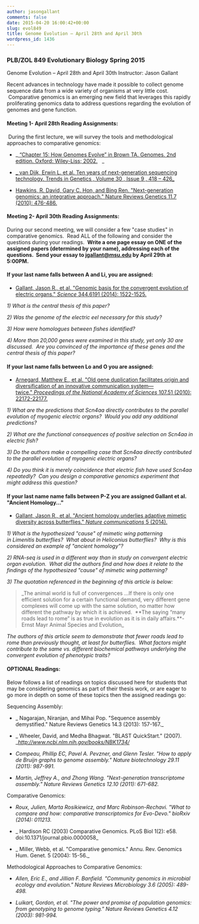 ```yaml
---
author: jasongallant
comments: false
date: 2015-04-20 16:00:42+00:00
slug: evol849
title: Genome Evolution – April 28th and April 30th
wordpress_id: 1436
---
```


### PLB/ZOL 849 Evolutionary Biology Spring 2015
Genome Evolution – April 28th and April 30th
Instructor: Jason Gallant




Recent advances in technology have made it possible to collect genome sequence data from a wide variety of organisms at very little cost.  Comparative genomics is an emerging new field that leverages this rapidly proliferating genomics data to address questions regarding the evolution of genomes and gene function.





#### Meeting 1- April 28th Reading Assignments:




 During the first lecture, we will survey the tools and methodological approaches to comparative genomics:







  * _[ “Chapter 15: How Genomes Evolve” in Brown TA. Genomes. 2nd edition. Oxford: Wiley-Liss; 2002.](http://www.ncbi.nlm.nih.gov/books/NBK21112/)   _


  * [_ van Dijk, Erwin L. et al. Ten years of next-generation sequencing technology. Trends in Genetics , Volume 30 , Issue 9 , 418 – 426_](http://www.sciencedirect.com/science/article/pii/S0168952514001127)


  * [Hawkins, R. David, Gary C. Hon, and Bing Ren. "Next-generation genomics: an integrative approach." Nature Reviews Genetics 11.7 (2010): 476-486.](http://www.nature.com/nrg/journal/v11/n7/full/nrg2795.html)




#### Meeting 2- April 30th Reading Assignments:


During our second meeting, we will consider a few "case studies" in comparative genomics.  Read ALL of the following and consider the questions during your readings.  **Write a one page essay on ONE of the assigned papers (determined by your name), addressing each of the questions.  Send your essay to jgallant@msu.edu by April 29th at 5:00PM.**


#### If your last name falls between A and Li, you are assigned:






  * [Gallant, Jason R., et al. "Genomic basis for the convergent evolution of electric organs." _Science_ 344.6191 (2014): 1522-1525.](http://www.sciencemag.org/content/344/6191/1522.full.html)


_1) What is the central thesis of this paper?_

_2) Was the genome of the electric eel necessary for this study?_

_3) How were homologues between fishes identified?_

_4) More than 20,000 genes were examined in this study, yet only 30 are discussed.  Are you convinced of the importance of these genes and the central thesis of this paper?_


#### If your last name falls between Lo and O you are assigned:






  * [Arnegard, Matthew E., et al. "Old gene duplication facilitates origin and diversification of an innovative communication system—twice." _Proceedings of the National Academy of Sciences_ 107.51 (2010): 22172-22177.](http://www.pnas.org/content/107/51/22172.long)


_1) What are the predictions that Scn4aa directly contributes to the parallel evolution of myogenic electric organs?  Would you add any additional predictions?_

_2) What are the functional consequences of positive selection on Scn4aa in electric fish?_

_3) Do the authors make a compelling case that Scn4aa directly contributed to the parallel evolution of myogenic electric organs?_

_4) Do you think it is merely coincidence that electric fish have used Scn4aa repeatedly?  Can you design a comparative genomics experiment that might address this question?_


#### If your last name name falls between P-Z you are assigned Gallant et al. "Ancient Homology..."






  * [Gallant, Jason R., et al. "Ancient homology underlies adaptive mimetic diversity across butterflies." _Nature communications_ 5 (2014).](http://www.nature.com/ncomms/2014/140908/ncomms5817/full/ncomms5817.html)


_1) What is the hypothesized "cause" of mimetic wing patterning in Limenitis butterflies?  What about in Heliconius butterflies?  Why is this considered an example of "ancient homology"?_

_2) RNA-seq is used in a different way than in study on convergent electric organ evolution.  What did the authors find and how does it relate to the findings of the hypothesized "cause" of mimetic wing patterning?_

_3) The quotation referenced in the beginning of this article is below:_


<blockquote>_The animal world is full of convergences …If there is only one efficient solution for a certain functional demand, very different gene complexes will come up with the same solution, no matter how different the pathway by which it is achieved.  **The saying “many roads lead to rome” is as true in evolution as it is in daily affairs.**-Ernst Mayr Animal Species and Evolution_</blockquote>


_The authors of this article seem to demonstrate that fewer roads lead to rome than previously thought, at least for butterflies.  What factors might contribute to the same vs. different biochemical pathways underlying the convergent evolution of phenotypic traits?_


#### OPTIONAL Readings:


Below follows a list of readings on topics discussed here for students that may be considering genomics as part of their thesis work, or are eager to go more in depth on some of these topics then the assigned readings go:

Sequencing Assembly:




  * _ Nagarajan, Niranjan, and Mihai Pop. "Sequence assembly demystified." Nature Reviews Genetics 14.3 (2013): 157-167._


  * _ Wheeler, David, and Medha Bhagwat. "BLAST QuickStart." (2007). __http://www.ncbi.nlm.nih.gov/books/NBK1734/_


  * _Compeau, Phillip EC, Pavel A. Pevzner, and Glenn Tesler. "How to apply de Bruijn graphs to genome assembly." Nature biotechnology 29.11 (2011): 987-991._


  * _Martin, Jeffrey A., and Zhong Wang. "Next-generation transcriptome assembly." Nature Reviews Genetics 12.10 (2011): 671-682._


Comparative Genomics:


  * _Roux, Julien, Marta Rosikiewicz, and Marc Robinson-Rechavi. "What to compare and how: comparative transcriptomics for Evo-Devo." bioRxiv (2014): 011213._


  * _ Hardison RC (2003) Comparative Genomics. PLoS Biol 1(2): e58. doi:10.1371/journal.pbio.0000058_


  * _ Miller, Webb, et al. "Comparative genomics." Annu. Rev. Genomics Hum. Genet. 5 (2004): 15-56._


Methodological Approaches to Comparative Genomics:


  * _Allen, Eric E., and Jillian F. Banfield. "Community genomics in microbial ecology and evolution." Nature Reviews Microbiology 3.6 (2005): 489-498._


  * _Luikart, Gordon, et al. "The power and promise of population genomics: from genotyping to genome typing." Nature Reviews Genetics 4.12 (2003): 981-994._




###
